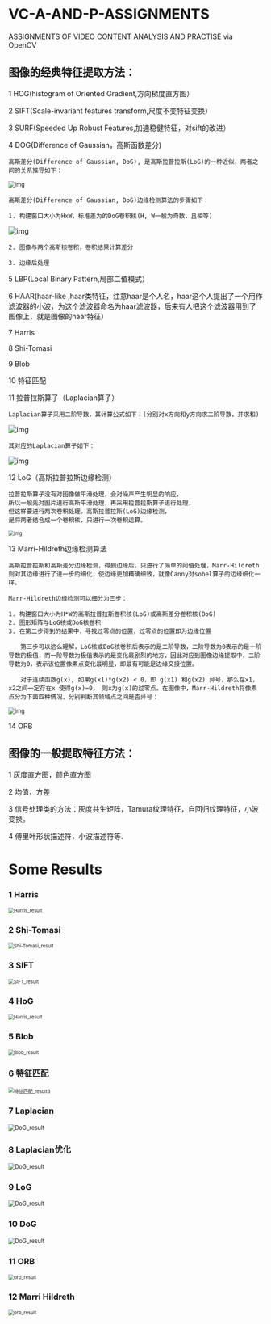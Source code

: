# VC-A-AND-P-ASSIGNMENTS
ASSIGNMENTS OF VIDEO CONTENT ANALYSIS AND PRACTISE via OpenCV

## 图像的经典特征提取方法：
1 HOG(histogram of Oriented Gradient,方向梯度直方图）

2 SIFT(Scale-invariant features transform,尺度不变特征变换）

3 SURF(Speeded Up Robust Features,加速稳健特征，对sift的改进）

4 DOG(Difference of Gaussian，高斯函数差分)

```
高斯差分(Difference of Gaussian, DoG), 是高斯拉普拉斯(LoG)的一种近似，两者之间的关系推导如下：
```

<img src="https://img2020.cnblogs.com/blog/1483773/202009/1483773-20200907223808342-2034684231.png" alt="img" style="zoom: 80%;" />

```
高斯差分(Difference of Gaussian, DoG)边缘检测算法的步骤如下：
```

```
1. 构建窗口大小为HxW，标准差为的DoG卷积核(H, W一般为奇数，且相等)
```

![img](https://img2020.cnblogs.com/blog/1483773/202009/1483773-20200907223846233-223789886.png)

```
2. 图像与两个高斯核卷积，卷积结果计算差分
```

```
3. 边缘后处理
```

5 LBP(Local Binary Pattern,局部二值模式）

6 HAAR(haar-like ,haar类特征，注意haar是个人名，haar这个人提出了一个用作滤波器的小波，为这个滤波器命名为haar滤波器，后来有人把这个滤波器用到了图像上，就是图像的haar特征）

7 Harris

8 Shi-Tomasi

9 Blob

10 特征匹配

11 拉普拉斯算子（Laplacian算子）

```
Laplacian算子采用二阶导数，其计算公式如下：(分别对x方向和y方向求二阶导数，并求和)
```

![img](https://img2020.cnblogs.com/blog/1483773/202009/1483773-20200903223226475-943455462.png)

```
其对应的Laplacian算子如下：
```

![img](https://img2020.cnblogs.com/blog/1483773/202009/1483773-20200903223351889-65614499.png)

12 LoG（高斯拉普拉斯边缘检测）

```
拉普拉斯算子没有对图像做平滑处理，会对噪声产生明显的响应，
所以一般先对图片进行高斯平滑处理，再采用拉普拉斯算子进行处理，
但这样要进行两次卷积处理。高斯拉普拉斯(LoG)边缘检测，
是将两者结合成一个卷积核，只进行一次卷积运算。
```

<img src="https://img2020.cnblogs.com/blog/1483773/202009/1483773-20200906172326145-1396665813.png" alt="img" style="zoom:67%;" />

13 Marri-Hildreth边缘检测算法

```
高斯拉普拉斯和高斯差分边缘检测，得到边缘后，只进行了简单的阈值处理，Marr-Hildreth则对其边缘进行了进一步的细化，使边缘更加精确细致，就像Canny对sobel算子的边缘细化一样。

Marr-Hildreth边缘检测可以细分为三步：

1. 构建窗口大小为H*W的高斯拉普拉斯卷积核(LoG)或高斯差分卷积核(DoG)
2. 图形矩阵与LoG核或DoG核卷积
3. 在第二步得到的结果中，寻找过零点的位置，过零点的位置即为边缘位置

　　第三步可以这么理解，LoG核或DoG核卷积后表示的是二阶导数，二阶导数为0表示的是一阶导数的极值，而一阶导数为极值表示的是变化最剧烈的地方，因此对应到图像边缘提取中，二阶导数为0，表示该位置像素点变化最明显，即最有可能是边缘交接位置。

　　对于连续函数g(x), 如果g(x1)*g(x2) < 0，即 g(x1) 和g(x2) 异号，那么在x1，x2之间一定存在x 使得g(x)=0， 则x为g(x)的过零点。在图像中，Marr-Hildreth将像素点分为下面四种情况，分别判断其领域点之间是否异号：
```

<img src="https://img2020.cnblogs.com/blog/1483773/202009/1483773-20200907232427155-360279697.png" alt="img" style="zoom:80%;" />

14 ORB

## 图像的一般提取特征方法：

1 灰度直方图，颜色直方图

2 均值，方差

3 信号处理类的方法：灰度共生矩阵，Tamura纹理特征，自回归纹理特征，小波变换。

4 傅里叶形状描述符，小波描述符等.

# Some Results

### 1  Harris

<img src="./Pics/Harris_result.png" alt="Harris_result" style="zoom:67%;" />

### 2  Shi-Tomasi

<img src="./Pics/Shi-Tomasi_result.png" alt="Shi-Tomasi_result" style="zoom:67%;" />

### 3  SIFT

<img src="./Pics/SIFT_result.png" alt="SIFT_result" style="zoom:67%;" />

### 4  HoG

<img src="./Pics/Harris_result.png" alt="Harris_result" style="zoom:67%;" />

### 5  Blob

<img src="./Pics/Blob_result.png" alt="Blob_result" style="zoom:67%;" />

### 6  特征匹配

<img src="./Pics/特征匹配_result3.png" alt="特征匹配_result3" style="zoom: 67%;" />

### 7  Laplacian 

<img src=".\Pics\laplacian_result.png" alt="DoG_result" style="zoom: 80%;" />

### 8 Laplacian优化

<img src=".\Pics\laplacian_result2.png" alt="DoG_result" style="zoom: 80%;" />

### 9 LoG

<img src=".\Pics\LoG_result.png" alt="DoG_result" style="zoom: 80%;" />

### 10 DoG

<img src=".\Pics\DoG_result.png" alt="DoG_result" style="zoom: 80%;" />

### 11  ORB

<img src=".\Pics\orb_result.png" alt="orb_result" style="zoom: 67%;" />

 ### 12  Marri Hildreth

<img src=".\Pics\Marri_Hildreth_result.png" alt="orb_result" style="zoom: 67%;" />

